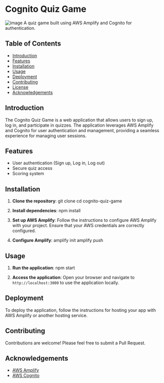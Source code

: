 # Cognito Quiz Game


![image](https://github.com/user-attachments/assets/1a60fed8-7c9c-4268-bab0-144ca47a2abb)
A quiz game built using AWS Amplify and Cognito for authentication.

## Table of Contents
- [Introduction](#introduction)
- [Features](#features)
- [Installation](#installation)
- [Usage](#usage)
- [Deployment](#deployment)
- [Contributing](#contributing)
- [License](#license)
- [Acknowledgements](#acknowledgements)

## Introduction
The Cognito Quiz Game is a web application that allows users to sign up, log in, and participate in quizzes. The application leverages AWS Amplify and Cognito for user authentication and management, providing a seamless experience for managing user sessions.

## Features
- User authentication (Sign up, Log in, Log out)
- Secure quiz access
- Scoring system

## Installation

1. **Clone the repository**: 
   git clone <your-repo-url> 
   cd cognito-quiz-game

2. **Install dependencies**: 
   npm install

3. **Set up AWS Amplify**: 
   Follow the instructions to configure AWS Amplify with your project. Ensure that your AWS credentials are correctly configured.

4. **Configure Amplify**: 
   amplify init 
   amplify push

## Usage

1. **Run the application**: 
   npm start

2. **Access the application**: 
   Open your browser and navigate to `http://localhost:3000` to use the application locally.

## Deployment

To deploy the application, follow the instructions for hosting your app with AWS Amplify or another hosting service. 

## Contributing
Contributions are welcome! Please feel free to submit a Pull Request.


## Acknowledgements
- [AWS Amplify](https://aws.amazon.com/amplify/)
- [AWS Cognito](https://aws.amazon.com/cognito/)

